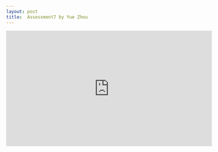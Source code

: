 ```yaml
---
layout: post
title:  Assessment7 by Yue Zhou
---
```


<iframe width="560" height="315" src="https://www.youtube.com/embed/2B4k4VM7i6A" frameborder="0" allowfullscreen></iframe>
